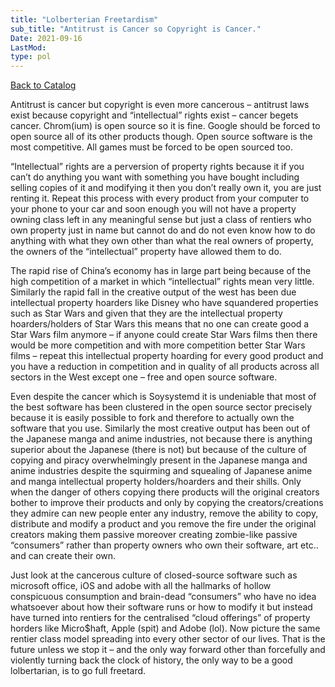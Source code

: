 ```yaml
---
title: "Lolberterian Freetardism"
sub_title: "Antitrust is Cancer so Copyright is Cancer."
Date: 2021-09-16
LastMod:
type: pol
---
```


[Back to Catalog](https://otaking.xyz/index.html)

Antitrust is cancer but copyright is even more cancerous – antitrust laws exist because copyright and “intellectual” rights exist – cancer begets cancer. Chrom(ium) is open source so it is fine. Google should be forced to open source all of its other products though. Open source software is the most competitive. All games must be forced to be open sourced too.

“Intellectual” rights are a perversion of property rights because it if you can’t do anything you want with something you have bought including selling copies of it and modifying it then you don’t really own it, you are just renting it. Repeat this process with every product from your computer to your phone to your car and soon enough you will not have a property owning class left in any meaningful sense but just a class of rentiers who own property just in name but cannot do and do not even know how to do anything with what they own other than what the real owners of property, the owners of the “intellectual” property have allowed them to do.

The rapid rise of China’s economy has in large part being because of the high competition of a market in which “intellectual” rights mean very little. Similarly the rapid fall in the creative output of the west has been due intellectual property hoarders like Disney who have squandered properties such as Star Wars and given that they are the intellectual property hoarders/holders of Star Wars this means that no one can create good a Star Wars film anymore – if anyone could create Star Wars films then there would be more competition and with more competition better Star Wars films – repeat this intellectual property hoarding for every good product and you have a reduction in competition and in quality of all products across all sectors in the West except one – free and open source software.

Even despite the cancer which is Soysystemd it is undeniable that most of the best software has been clustered in the open source sector precisely because it is easily possible to fork and therefore to actually own the software that you use. Similarly the most creative output has been out of the Japanese manga and anime industries, not because there is anything superior about the Japanese (there is not) but because of the culture of copying and piracy overwhelmingly present in the Japanese manga and anime industries despite the squirming and squealing of Japanese anime and manga intellectual property holders/hoarders and their shills. Only when the danger of others copying there products will the original creators bother to improve their products and only by copying the creators/creations they admire can new people enter any industry, remove the ability to copy, distribute and modify a product and you remove the fire under the original creators making them passive moreover creating zombie-like passive “consumers” rather than property owners who own their software, art etc.. and can create their own.

Just look at the cancerous culture of closed-source software such as microsoft office, iOS and adobe with all the hallmarks of hollow conspicuous consumption and brain-dead “consumers” who have no idea whatsoever about how their software runs or how to modify it but instead have turned into rentiers for the centralised “cloud offerings” of property horders like Micro$haft, Apple (spit) and Adobe (lol). Now picture the same rentier class model spreading into every other sector of our lives. That is the future unless we stop it – and the only way forward other than forcefully and violently turning back the clock of history, the only way to be a good lolbertarian, is to go full freetard.

